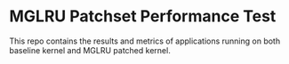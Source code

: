 # MGLRU Patchset Performance Test
This repo contains the results and metrics of applications running on both baseline kernel and MGLRU patched kernel. 

